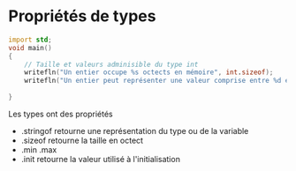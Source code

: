 # Propriétés de types 

```D
import std;
void main()
{
    // Taille et valeurs adminisible du type int 
    writefln("Un entier occupe %s octects en mémoire", int.sizeof);
    writefln("Un entier peut représenter une valeur comprise entre %d et %d", int.min, int.max);
    
}
```

Les types ont des propriétés 
- .stringof retourne une représentation du type ou de la variable
- .sizeof retourne la taille en octect 
- .min .max
- .init retourne la valeur utilisé à l'initialisation 
